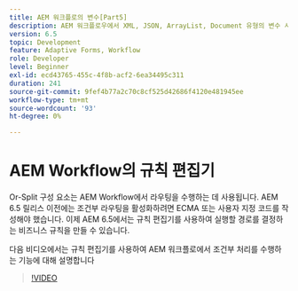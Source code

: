 ```yaml
---
title: AEM 워크플로의 변수[Part5]
description: AEM 워크플로우에서 XML, JSON, ArrayList, Document 유형의 변수 사용
version: 6.5
topic: Development
feature: Adaptive Forms, Workflow
role: Developer
level: Beginner
exl-id: ecd43765-455c-4f8b-acf2-6ea34495c311
duration: 241
source-git-commit: 9fef4b77a2c70c8cf525d42686f4120e481945ee
workflow-type: tm+mt
source-wordcount: '93'
ht-degree: 0%

---
```


# AEM Workflow의 규칙 편집기

Or-Split 구성 요소는 AEM Workflow에서 라우팅을 수행하는 데 사용됩니다. AEM 6.5 릴리스 이전에는 조건부 라우팅을 활성화하려면 ECMA 또는 사용자 지정 코드를 작성해야 했습니다. 이제 AEM 6.5에서는 규칙 편집기를 사용하여 실행할 경로를 결정하는 비즈니스 규칙을 만들 수 있습니다.

다음 비디오에서는 규칙 편집기를 사용하여 AEM 워크플로에서 조건부 처리를 수행하는 기능에 대해 설명합니다

>[!VIDEO](https://video.tv.adobe.com/v/26362?quality=12&learn=on)


